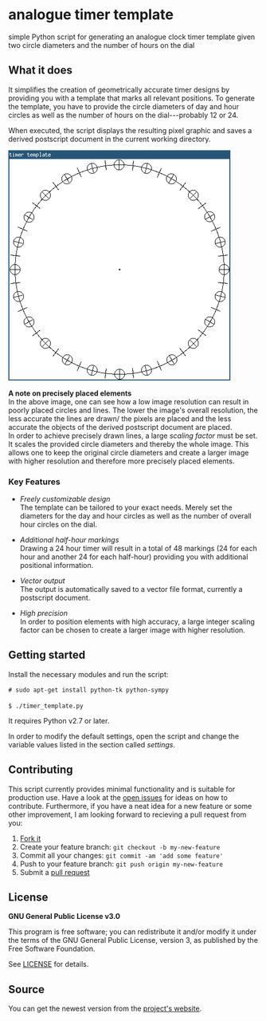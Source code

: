# analogue timer template

simple Python script for generating an analogue clock timer template given two circle diameters and the number of hours on the dial


## What it does

It simplifies the creation of geometrically accurate timer designs by providing you with a template that marks all relevant positions. To generate the template, you have to provide the circle diameters of day and hour circles as well as the number of hours on the dial---probably 12 or 24.

When executed, the script displays the resulting pixel graphic and saves a derived postscript document in the current working directory.

![example window](window.png "example window")

**A note on precisely placed elements**  
In the above image, one can see how a low image resolution can result in poorly placed circles and lines. The lower the image's overall resolution, the less accurate the lines are drawn/ the pixels are placed and the less accurate the objects of the derived postscript document are placed.  
In order to achieve precisely drawn lines, a large *scaling factor* must be set. It scales the provided circle diameters and thereby the whole image. This allows one to keep the original circle diameters and create a larger image with higher resolution and therefore more precisely placed elements.


### Key Features

* *Freely customizable design*  
The template can be tailored to your exact needs. Merely set the diameters for the day and hour circles as well as the number of overall hour circles on the dial.

* *Additional half-hour markings*  
Drawing a 24 hour timer will result in a total of 48 markings (24 for each hour and another 24 for each half-hour) providing you with additional positional information.

* *Vector output*  
The output is automatically saved to a vector file format, currently a postscript document.

* *High precision*  
In order to position elements with high accuracy, a large integer scaling factor can be chosen to create a larger image with higher resolution.


## Getting started

Install the necessary modules and run the script:

    # sudo apt-get install python-tk python-sympy

    $ ./timer_template.py

It requires Python v2.7 or later.

In order to modify the default settings, open the script and change the variable values listed in the section called *settings*.


## Contributing

This script currently provides minimal functionality and is suitable for production use. Have a look at the [open issues][issues] for ideas on how to contribute. Furthermore, if you have a neat idea for a new feature or some other improvement, I am looking forward to recieving a pull request from you:

1. [Fork it][fork]
2. Create your feature branch: `git checkout -b my-new-feature`
3. Commit all your changes: `git commit -am 'add some feature'`
4. Push to your feature branch: `git push origin my-new-feature`
5. Submit a [pull request][pr]


## License

**GNU General Public License v3.0**

This program is free software; you can redistribute it and/or modify it under the terms of the GNU General Public License, version 3, as published by the Free Software Foundation.

See [LICENSE][license-file] for details.


## Source

You can get the newest version from the [project's website][project-website].



[issues]: https://github.com/makomi/timer_template/issues
[fork]: https://help.github.com/articles/fork-a-repo/
[pr]: https://help.github.com/articles/creating-a-pull-request/
[license-file]: LICENSE
[project-website]: http://github.com/makomi/timer_template/
